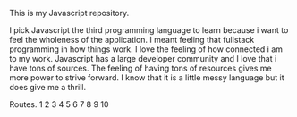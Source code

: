 This is my Javascript repository.

I pick Javascript the third programming language to learn
because i want to feel the wholeness of the application.
I meant feeling that fullstack programming in how things work.
I love the feeling of how connected i am to my work.
Javascript has a large developer community and I love that i have tons of sources.
The feeling of having tons of resources gives me more power to strive forward.
I know that it is a little messy language but it does give me a thrill.


Routes.
1
2
3
4
5
6
7
8
9
10
